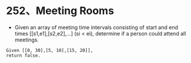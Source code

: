 # 252、Meeting Rooms
* Given an array of meeting time intervals consisting of start and end times [[s1,e1],[s2,e2],...] (si < ei), determine if a person could attend all meetings.

```text
Given [[0, 30],[5, 10],[15, 20]],
return false.
```
